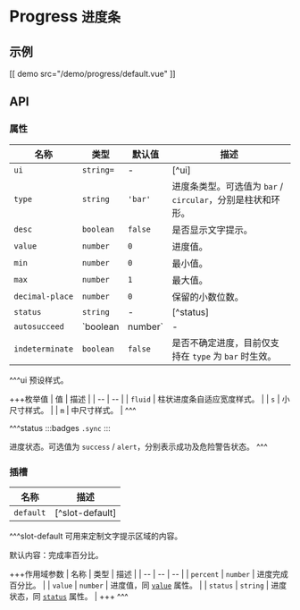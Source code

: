 # Progress <small>进度条</small>

## 示例

[[ demo src="/demo/progress/default.vue" ]]

## API

### 属性

| 名称 | 类型 | 默认值 | 描述 |
| -- | -- | -- | -- |
| ``ui`` | `string=` | - | [^ui] |
| ``type`` | `string` | `'bar'` | 进度条类型。可选值为 `bar` / `circular`，分别是柱状和环形。 |
| ``desc`` | `boolean` | `false` | 是否显示文字提示。 |
| ``value`` | `number` | `0` | 进度值。 |
| ``min`` | `number` | `0` | 最小值。 |
| ``max`` | `number` | `1` | 最大值。 |
| ``decimal-place`` | `number` | `0` | 保留的小数位数。 |
| ``status`` | `string` | - | [^status] |
| ``autosucceed`` | `boolean | number` | - | 是否在进度值到达最大时自动进入 `success` 状态。`true` 表示直接进入成功状态，如果是 `number` 类型则表示在到达最大值后切换为成功状态前等待的毫秒数。 |
| ``indeterminate`` | `boolean` | `false` | 是否不确定进度，目前仅支持在 `type` 为 `bar` 时生效。 |


^^^ui
预设样式。

+++枚举值
| 值 | 描述 |
| -- | -- |
| `fluid` | 柱状进度条自适应宽度样式。 |
| `s` | 小尺寸样式。 |
| `m` | 中尺寸样式。 |
^^^

^^^status
:::badges
`.sync`
:::

进度状态。可选值为 `success` / `alert`，分别表示成功及危险警告状态。
^^^

### 插槽

| 名称 | 描述 |
| -- | -- |
| ``default`` | [^slot-default] |

^^^slot-default
可用来定制文字提示区域的内容。

默认内容：完成率百分比。

+++作用域参数
| 名称 | 类型 | 描述 |
| -- | -- | -- |
| `percent` | `number` | 进度完成百分比。 |
| `value` | `number` | 进度值，同 [`value`](#props-value) 属性。 |
| `status` | `string` | 进度状态，同 [`status`](#props-status) 属性。 |
+++
^^^
